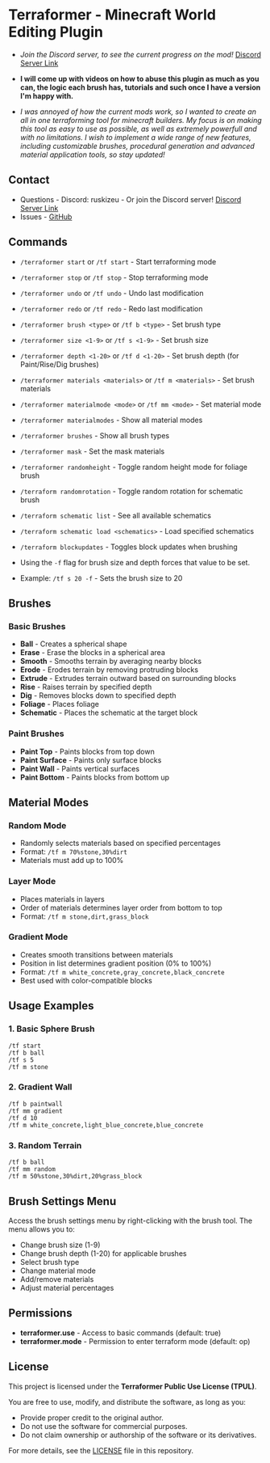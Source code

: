 # Terraformer - Minecraft World Editing Plugin

- _Join the Discord server, to see the current progress on the mod!_ [Discord Server Link](https://discord.gg/FPPJsk3QJN)

- **I will come up with videos on how to abuse this plugin as much as you can, the logic each brush has, tutorials and such once I have a version I'm happy with.**

- _I was annoyed of how the current mods work, so I wanted to create an all in one terraforming tool for minecraft builders.
My focus is on making this tool as easy to use as possible, as well as extremely powerfull and with no limitations.
I wish to implement a wide range of new features, including customizable brushes, procedural generation and advanced material application tools, so stay updated!_

## Contact

- Questions - Discord: ruskizeu
            - Or join the Discord server! [Discord Server Link](https://discord.gg/FPPJsk3QJN)
- Issues - [GitHub](https://github.com/flcristian/terraformer/issues)

## Commands

- `/terraformer start` or `/tf start` - Start terraforming mode
- `/terraformer stop` or `/tf stop` - Stop terraforming mode
- `/terraformer undo` or `/tf undo` - Undo last modification
- `/terraformer redo` or `/tf redo` - Redo last modification
- `/terraformer brush <type>` or `/tf b <type>` - Set brush type
- `/terraformer size <1-9>` or `/tf s <1-9>` - Set brush size
- `/terraformer depth <1-20>` or `/tf d <1-20>` - Set brush depth (for Paint/Rise/Dig brushes)
- `/terraformer materials <materials>` or `/tf m <materials>` - Set brush materials
- `/terraformer materialmode <mode>` or `/tf mm <mode>` - Set material mode
- `/terraformer materialmodes` - Show all material modes
- `/terraformer brushes` - Show all brush types
- `/terraformer mask` - Set the mask materials
- `/terraformer randomheight` - Toggle random height mode for foliage brush
- `/terraform randomrotation` - Toggle random rotation for schematic brush
- `/terraform schematic list` - See all available schematics
- `/terraform schematic load <schematics>` - Load specified schematics
- `/terraform blockupdates` - Toggles block updates when brushing

- Using the `-f` flag for brush size and depth forces that value to be set.
- Example: `/tf s 20 -f` - Sets the brush size to 20

## Brushes

### Basic Brushes
- **Ball** - Creates a spherical shape
- **Erase** - Erase the blocks in a spherical area
- **Smooth** - Smooths terrain by averaging nearby blocks
- **Erode** - Erodes terrain by removing protruding blocks
- **Extrude** - Extrudes terrain outward based on surrounding blocks
- **Rise** - Raises terrain by specified depth
- **Dig** - Removes blocks down to specified depth
- **Foliage** - Places foliage
- **Schematic** - Places the schematic at the target block

### Paint Brushes
- **Paint Top** - Paints blocks from top down
- **Paint Surface** - Paints only surface blocks
- **Paint Wall** - Paints vertical surfaces
- **Paint Bottom** - Paints blocks from bottom up

## Material Modes

### Random Mode
- Randomly selects materials based on specified percentages
- Format: `/tf m 70%stone,30%dirt`
- Materials must add up to 100%

### Layer Mode
- Places materials in layers
- Order of materials determines layer order from bottom to top
- Format: `/tf m stone,dirt,grass_block`

### Gradient Mode
- Creates smooth transitions between materials
- Position in list determines gradient position (0% to 100%)
- Format: `/tf m white_concrete,gray_concrete,black_concrete`
- Best used with color-compatible blocks

## Usage Examples

### 1. Basic Sphere Brush
```
/tf start
/tf b ball
/tf s 5
/tf m stone
```

### 2. Gradient Wall
```
/tf b paintwall
/tf mm gradient
/tf d 10
/tf m white_concrete,light_blue_concrete,blue_concrete
```

### 3. Random Terrain
```
/tf b ball
/tf mm random
/tf m 50%stone,30%dirt,20%grass_block
```

## Brush Settings Menu

Access the brush settings menu by right-clicking with the brush tool. The menu allows you to:

- Change brush size (1-9)
- Change brush depth (1-20) for applicable brushes
- Select brush type
- Change material mode
- Add/remove materials
- Adjust material percentages

## Permissions

- **terraformer.use** - Access to basic commands (default: true)
- **terraformer.mode** - Permission to enter terraform mode (default: op)

## License

This project is licensed under the **Terraformer Public Use License (TPUL)**.

You are free to use, modify, and distribute the software, as long as you:
- Provide proper credit to the original author.
- Do not use the software for commercial purposes.
- Do not claim ownership or authorship of the software or its derivatives.

For more details, see the [LICENSE](./LICENSE.txt) file in this repository.